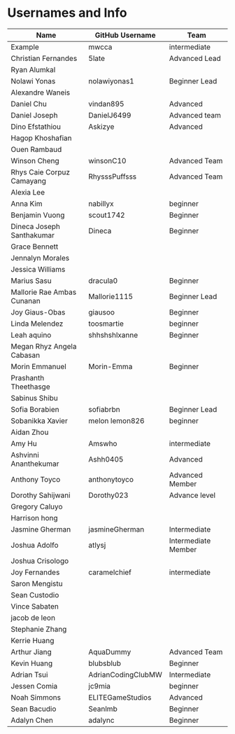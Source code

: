 # Usernames and Info

|Name|GitHub Username|Team|
|----|--------|----|
|Example|mwcca|intermediate|
| Christian Fernandes| 5late | Advanced Lead |
|Ryan Alumkal| | |
|Nolawi Yonas | nolawiyonas1 | Beginner Lead|
| Alexandre Waneis   |        ||
| Daniel Chu | vindan895 | Advanced |
|Daniel Joseph  |DanielJ6499 |Advanced team|
|Dino Efstathiou  |Askizye|Advanced|
|Hagop Khoshafian | | |
|Ouen Rambaud | | |
|Winson Cheng | winsonC10| Advanced Team|
|Rhys Caie Corpuz Camayang  | RhysssPuffsss | Advanced Team |
|Alexia Lee | | |
|Anna Kim |nabillyx|beginner|
|Benjamin Vuong |scout1742 |Beginner |
|Dineca Joseph Santhakumar|Dineca|Beginner|
|Grace Bennett  | | |
|Jennalyn Morales | | |
|Jessica Williams  | | |
|Marius Sasu |dracula0|Beginner|
|Mallorie Rae Ambas Cunanan |Mallorie1115| Beginner Lead|
|Joy Giaus-Obas | giausoo| Beginner|
|Linda Melendez |toosmartie|beginner| 
|Leah aquino |shhshshlxanne | Beginner|
|Megan Rhyz Angela Cabasan | | |
|Morin Emmanuel  |Morin-Emma|Beginner|
|Prashanth Theethasge | | |
|Sabinus Shibu | | |
|Sofia Borabien  |sofiabrbn|Beginner Lead|
|Sobanikka Xavier | melon lemon826 | beginner |
|Aidan Zhou | | |
|Amy Hu | Amswho | intermediate |
|Ashvinni Ananthekumar  |Ashh0405| Advanced |
|Anthony Toyco | anthonytoyco | Advanced Member |
|Dorothy Sahijwani  |Dorothy023 |Advance level|
|Gregory Caluyo | | |
|Harrison hong | | |
|Jasmine Gherman|jasmineGherman|Intermediate|
|Joshua Adolfo | atlysj | Intermediate Member |
|Joshua Crisologo | | | 
|Joy Fernandes | caramelchief | intermediate |
|Saron Mengistu  | | | 
|Sean Custodio | | |
|Vince Sabaten | | |
|jacob de leon | | |
|Stephanie Zhang | | | 
|Kerrie Huang | | |
|Arthur Jiang |AquaDummy |Advanced Team |
|Kevin Huang | blubsblub | Beginner |
|Adrian Tsui |AdrianCodingClubMW |Intermediate |
|Jessen Comia | jc9mia| beginner|
|Noah Simmons |ELITEGameStudios |Advanced |
|Sean Bacudio |Seanlmb |Beginner |
|Adalyn Chen  | adalync | Beginner |
